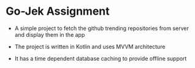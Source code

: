 # Go-Jek Assignment

* A simple project to fetch the github trending repositories from server and display them in the app

* The project is written in Kotlin and uses MVVM architecture

* It has a time dependent database caching to provide offline support

